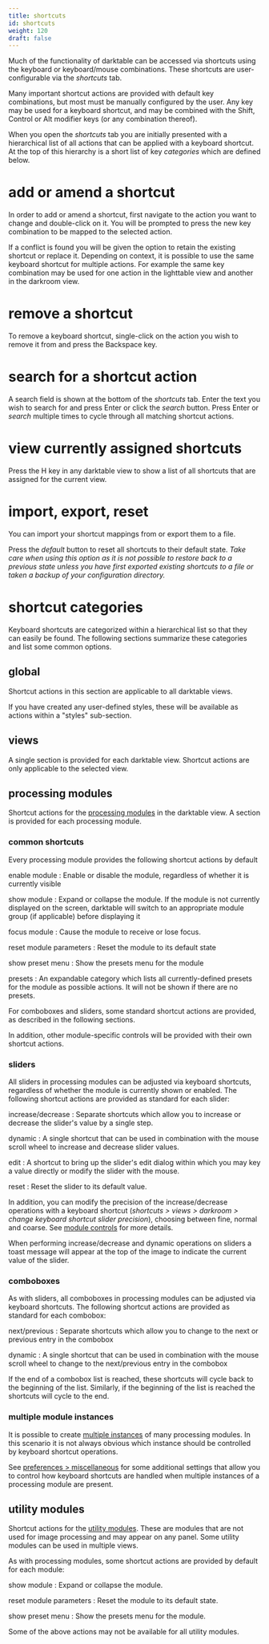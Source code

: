 ```yaml
---
title: shortcuts
id: shortcuts
weight: 120
draft: false
---
```


Much of the functionality of darktable can be accessed via shortcuts using the keyboard or keyboard/mouse combinations. These shortcuts are user-configurable via the _shortcuts_ tab. 

Many important shortcut actions are provided with default key combinations, but most must be manually configured by the user. Any key may be used for a keyboard shortcut, and may be combined with the Shift, Control or Alt modifier keys (or any combination thereof).

When you open the _shortcuts_ tab you are initially presented with a hierarchical list of all actions that can be applied with a keyboard shortcut. At the top of this hierarchy is a short list of key _categories_ which are defined below.

# add or amend a shortcut

In order to add or amend a shortcut, first navigate to the action you want to change and double-click on it. You will be prompted to press the new key combination to be mapped to the selected action. 

If a conflict is found you will be given the option to retain the existing shortcut or replace it. Depending on context, it is possible to use the same keyboard shortcut for multiple actions. For example the same key combination may be used for one action in the lighttable view and another in the darkroom view.

# remove a shortcut

To remove a keyboard shortcut, single-click on the action you wish to remove it from and press the Backspace key.

# search for a shortcut action

A search field is shown at the bottom of the _shortcuts_ tab. Enter the text you wish to search for and press Enter or click the _search_ button. Press Enter or _search_ multiple times to cycle through all matching shortcut actions.

# view currently assigned shortcuts

Press the H key in any darktable view to show a list of all shortcuts that are assigned for the current view.

# import, export, reset

You can import your shortcut mappings from or export them to a file.

Press the _default_ button to reset all shortcuts to their default state. _Take care when using this option as it is not possible to restore back to a previous state unless you have first exported existing shortcuts to a file or taken a backup of your configuration directory._

# shortcut categories

Keyboard shortcuts are categorized within a hierarchical list so that they can easily be found. The following sections summarize these categories and list some common options.

## global

Shortcut actions in this section are applicable to all darktable views.

If you have created any user-defined styles, these will be available as actions within a "styles" sub-section.

## views

A single section is provided for each darktable view. Shortcut actions are only applicable to the selected view.

## processing modules

Shortcut actions for the [processing modules](../module-reference/processing-modules/_index.md) in the darktable view. A section is provided for each processing module.

### common shortcuts

Every processing module provides the following shortcut actions by default

enable module
: Enable or disable the module, regardless of whether it is currently visible

show module
: Expand or collapse the module. If the module is not currently displayed on the screen, darktable will switch to an appropriate module group (if applicable) before displaying it

focus module
: Cause the module to receive or lose focus.

reset module parameters
: Reset the module to its default state

show preset menu
: Show the presets menu for the module

presets
: An expandable category which lists all currently-defined presets for the module as possible actions.  It will not be shown if there are no presets.

For comboboxes and sliders, some standard shortcut actions are provided, as described in the following sections.

In addition, other module-specific controls will be provided with their own shortcut actions.

### sliders

All sliders in processing modules can be adjusted via keyboard shortcuts, regardless of whether the module is currently shown or enabled. The following shortcut actions are provided as standard for each slider:

increase/decrease
: Separate shortcuts which allow you to increase or decrease the slider's value by a single step.

dynamic
: A single shortcut that can be used in combination with the mouse scroll wheel to increase and decrease slider values.

edit
: A shortcut to bring up the slider's edit dialog within which you may key a value directly or modify the slider with the mouse.

reset
: Reset the slider to its default value.

In addition, you can modify the precision of the increase/decrease operations with a keyboard shortcut (_shortcuts > views > darkroom > change keyboard shortcut slider precision_), choosing between fine, normal and coarse. See [module controls](../darkroom/interacting-with-modules/module-controls.md) for more details.

When performing increase/decrease and dynamic operations on sliders a toast message will appear at the top of the image to indicate the current value of the slider.

### comboboxes

As with sliders, all comboboxes in processing modules can be adjusted via keyboard shortcuts. The following shortcut actions are provided as standard for each combobox:

next/previous
: Separate shortcuts which allow you to change to the next or previous entry in the combobox

dynamic
: A single shortcut that can be used in combination with the mouse scroll wheel to change to the next/previous entry in the combobox

If the end of a combobox list is reached, these shortcuts will cycle back to the beginning of the list. Similarly, if the beginning of the list is reached the shortcuts will cycle to the end. 

### multiple module instances

It is possible to create [multiple instances](../darkroom/interacting-with-modules/multiple-instances.md) of many processing modules. In this scenario it is not always obvious which instance should be controlled by keyboard shortcut operations.

See [preferences > miscellaneous](./miscellaneous.md) for some additional settings that allow you to control how keyboard shortcuts are handled when multiple instances of a processing module are present.

## utility modules

Shortcut actions for the [utility modules](../module-reference/utility-modules/_index.md). These are modules that are not used for image processing and may appear on any panel. Some utility modules can be used in multiple views.

As with processing modules, some shortcut actions are provided by default for each module:

show module
: Expand or collapse the module.

reset module parameters
: Reset the module to its default state.

show preset menu
: Show the presets menu for the module.

Some of the above actions may not be available for all utility modules.
